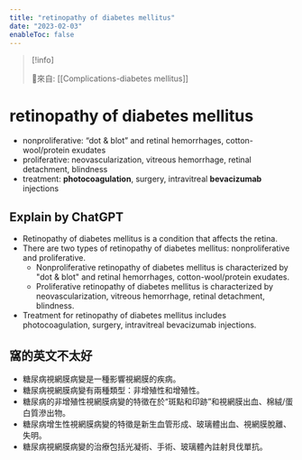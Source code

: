 ```yaml
---
title: "retinopathy of diabetes mellitus"
date: "2023-02-03"
enableToc: false
---
```


> [!info]
>
> 🌱來自: [[Complications-diabetes mellitus]]

# retinopathy of diabetes mellitus

* nonproliferative: “dot & blot” and retinal hemorrhages, cotton-wool/protein exudates
* proliferative: neovascularization, vitreous hemorrhage, retinal detachment, blindness
* treatment: **photocoagulation**, surgery, intravitreal **bevacizumab** injections

## Explain by ChatGPT

- Retinopathy of diabetes mellitus is a condition that affects the retina.
- There are two types of retinopathy of diabetes mellitus: nonproliferative and proliferative.
	- Nonproliferative retinopathy of diabetes mellitus is characterized by "dot & blot" and retinal hemorrhages, cotton-wool/protein exudates.
	- Proliferative retinopathy of diabetes mellitus is characterized by neovascularization, vitreous hemorrhage, retinal detachment, blindness.
- Treatment for retinopathy of diabetes mellitus includes photocoagulation, surgery, intravitreal bevacizumab injections.

## 窩的英文不太好

- 糖尿病視網膜病變是一種影響視網膜的疾病。
- 糖尿病視網膜病變有兩種類型：非增殖性和增殖性。
- 糖尿病的非增殖性視網膜病變的特徵在於“斑點和印跡”和視網膜出血、棉絨/蛋白質滲出物。
- 糖尿病增生性視網膜病變的特徵是新生血管形成、玻璃體出血、視網膜脫離、失明。
- 糖尿病視網膜病變的治療包括光凝術、手術、玻璃體內註射貝伐單抗。
